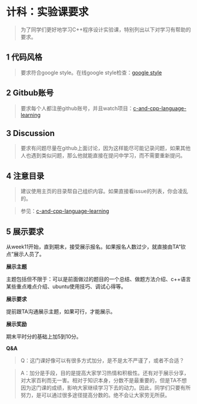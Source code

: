 # 计科：实验课要求

> 为了同学们更好地学习C++程序设计实验课，特别列出以下对学习有帮助的要求。

## 1 代码风格

> 要求符合google style。在线google style检查：[google style]()

## 2 Gitbub账号

> 要求每个人都注册github账号，并且watch项目：[c-and-cpp-language-learning](https://github.com/wujr5/c-and-cpp-language-learning)

## 3 Discussion

> 要求有问题尽量在github上面讨论，因为这样能尽可能记录问题，如果其他人也遇到类似问题，那么他就能直接在提问中学习，而不需要重新提问。

## 4 注意目录

> 建议使用主页的目录帮自己组织内容。如果直接看issue的列表，你会凌乱的。

> 参见：[c-and-cpp-language-learning](https://github.com/wujr5/c-and-cpp-language-learning)

## 5 展示要求

从week11开始，直到期末，接受展示报名。如果报名人数过少，就直接由TA“钦点”展示人员了。

**展示主题**

主题包括但不限于：可以是前面做过的题目的一个总结、做题方法介绍、c++语言某些重点难点介绍、ubuntu使用技巧、调试心得等。

**展示要求**

提前跟TA沟通展示主题，如果可行，才能展示。

**展示奖励**

期末平时分的基础上加5到10分。

**Q&A**

> Q：这门课好像可以有很多方式加分，是不是太不严谨了，或者不合适？

> A：加分是手段，目的是提高大家学习热情和积极性。还有对于展示分享，对大家百利而无一害。相对于知识本身，分数不是最重要的，但是TA不想因为这门课的成绩，影响大家继续学习下去的动力。因此，同学们只要有所努力，是可以通过很多途径提高分数的。绝不会让大家劳无所获。
